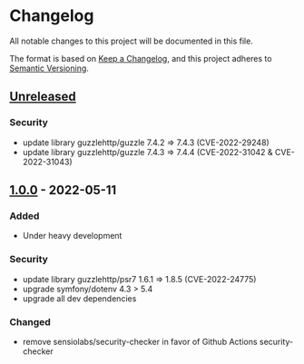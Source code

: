 # Changelog
All notable changes to this project will be documented in this file.

The format is based on [Keep a Changelog](https://keepachangelog.com/en/1.0.0/),
and this project adheres to [Semantic Versioning](https://semver.org/spec/v2.0.0.html).

## [Unreleased]
### Security
- update library guzzlehttp/guzzle 7.4.2 => 7.4.3 (CVE-2022-29248)
- update library guzzlehttp/guzzle 7.4.3 => 7.4.4 (CVE-2022-31042 & CVE-2022-31043)

## [1.0.0] - 2022-05-11
### Added
- Under heavy development

### Security
- update library guzzlehttp/psr7 1.6.1 => 1.8.5 (CVE-2022-24775)
- upgrade symfony/dotenv 4.3 > 5.4
- upgrade all dev dependencies

### Changed
- remove sensiolabs/security-checker in favor of Github Actions security-checker

[Unreleased]: https://github.com/antistatique/pricehubble-php-sdk/compare/v1.0.0...HEAD
[1.0.0]: https://github.com/antistatique/pricehubble-php-sdk/releases/tag/v1.0.0
